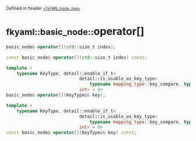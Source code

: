 <small>Defined in header [`<fkYAML/node.hpp>`](https://github.com/fktn-k/fkYAML/blob/develop/include/fkYAML/node.hpp)</small>

# <small>fkyaml::basic_node::</small>operator[]

```cpp
basic_node& operator[](std::size_t index);

const basic_node& operator[](std::size_t index) const;

template <
    typename KeyType, detail::enable_if_t<
                            detail::is_usable_as_key_type<
                                typename mapping_type::key_compare, typename mapping_type::key_type, KeyType>::value,
                            int> = 0>
basic_node& operator[](KeyType&& key);

template <
    typename KeyType, detail::enable_if_t<
                            detail::is_usable_as_key_type<
                                typename mapping_type::key_compare, typename mapping_type::key_type, KeyType>::value,
                            int> = 0>
const basic_node& operator[](KeyType&& key) const;
```
